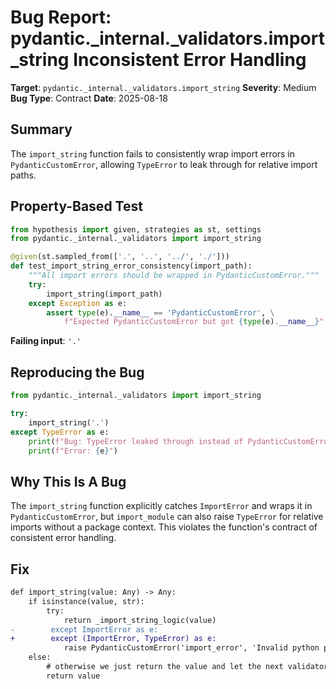 # Bug Report: pydantic._internal._validators.import_string Inconsistent Error Handling

**Target**: `pydantic._internal._validators.import_string`
**Severity**: Medium
**Bug Type**: Contract
**Date**: 2025-08-18

## Summary

The `import_string` function fails to consistently wrap import errors in `PydanticCustomError`, allowing `TypeError` to leak through for relative import paths.

## Property-Based Test

```python
from hypothesis import given, strategies as st, settings
from pydantic._internal._validators import import_string

@given(st.sampled_from(['.', '..', '../', './']))
def test_import_string_error_consistency(import_path):
    """All import errors should be wrapped in PydanticCustomError."""
    try:
        import_string(import_path)
    except Exception as e:
        assert type(e).__name__ == 'PydanticCustomError', \
            f"Expected PydanticCustomError but got {type(e).__name__}"
```

**Failing input**: `'.'`

## Reproducing the Bug

```python
from pydantic._internal._validators import import_string

try:
    import_string('.')
except TypeError as e:
    print(f"Bug: TypeError leaked through instead of PydanticCustomError")
    print(f"Error: {e}")
```

## Why This Is A Bug

The `import_string` function explicitly catches `ImportError` and wraps it in `PydanticCustomError`, but `import_module` can also raise `TypeError` for relative imports without a package context. This violates the function's contract of consistent error handling.

## Fix

```diff
def import_string(value: Any) -> Any:
    if isinstance(value, str):
        try:
            return _import_string_logic(value)
-        except ImportError as e:
+        except (ImportError, TypeError) as e:
            raise PydanticCustomError('import_error', 'Invalid python path: {error}', {'error': str(e)}) from e
    else:
        # otherwise we just return the value and let the next validator do the rest of the work
        return value
```